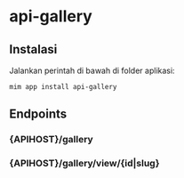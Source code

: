 # api-gallery

## Instalasi

Jalankan perintah di bawah di folder aplikasi:

```
mim app install api-gallery
```

## Endpoints

### {APIHOST}/gallery

### {APIHOST}/gallery/view/{id|slug}